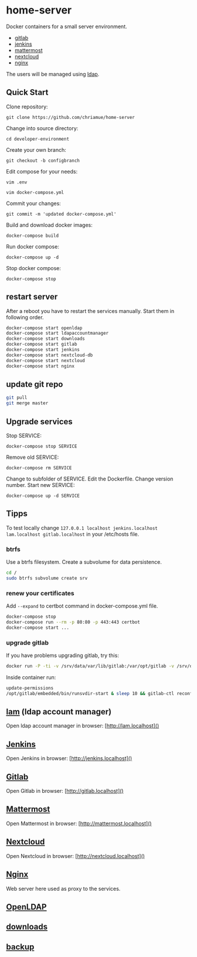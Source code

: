 # home-server
Docker containers for a small server environment.

* [gitlab](https://en.wikipedia.org/wiki/GitLab)
* [jenkins](https://en.wikipedia.org/wiki/Jenkins_(software))
* [mattermost](https://about.mattermost.com/)
* [nextcloud](https://en.wikipedia.org/wiki/Nextcloud)
* [nginx](https://en.wikipedia.org/wiki/Nginx)

The users will be managed using [ldap](https://en.wikipedia.org/wiki/Lightweight_Directory_Access_Protocol).

## Quick Start

Clone repository:

```git clone https://github.com/chriamue/home-server```

Change into source directory:

```cd developer-environment```

Create your own branch:

```git checkout -b configbranch```

Edit compose for your needs:

```vim .env```

```vim docker-compose.yml```

Commit your changes:

```git commit -m 'updated docker-compose.yml'```

Build and download docker images:

```docker-compose build```

Run docker compose:

```docker-compose up -d```

Stop docker compose:

```docker-compose stop```

## restart server

After a reboot you have to restart the services manually.
Start them in following order.

```bash
docker-compose start openldap
docker-compose start ldapaccountmanager
docker-compose start downloads
docker-compose start gitlab
docker-compose start jenkins
docker-compose start nextcloud-db
docker-compose start nextcloud
docker-compose start nginx
```

## update git repo

```bash
git pull
git merge master
```

## Upgrade services

Stop SERVICE:

```docker-compose stop SERVICE```

Remove old SERVICE:

```docker-compose rm SERVICE```

Change to subfolder of SERVICE.
Edit the Dockerfile.
Change version number.
Start new SERVICE:

```docker-compose up -d SERVICE```

## Tipps

To test locally change `127.0.0.1 localhost jenkins.localhost lam.localhost gitlab.localhost`
in your /etc/hosts file.

### btrfs

Use a btrfs filesystem.
Create a subvolume for data persistence.

```bash
cd /
sudo btrfs subvolume create srv
```

### renew your certificates

Add ```--expand``` to certbot command in docker-compose.yml file.

```bash
docker-compose stop
docker-compose run --rm -p 80:80 -p 443:443 certbot
docker-compose start ...
```

### upgrade gitlab

If you have problems upgrading gitlab, try this:

```bash
docker run -P -ti -v /srv/data/var/lib/gitlab:/var/opt/gitlab -v /srv/data/etc/gitlab:/etc/gitlab -v /srv/data/var/log/gitlab:/var/log/gitlab --rm gitlab/gitlab-ce bash
```

Inside container run:

```bash
update-permissions
/opt/gitlab/embedded/bin/runsvdir-start & sleep 10 && gitlab-ctl reconfigure
```

## [lam](ldap-account-manager/README.md) (ldap account manager)

Open ldap account manager in browser: [http://lam.localhost]()

## [Jenkins](jenkins/README.md)

Open Jenkins in browser: [http://jenkins.localhost]()

## [Gitlab](gitlab/README.md)

Open Gitlab in browser: [http://gitlab.localhost]()

## [Mattermost](gitlab/README.md)

Open Mattermost in browser: [http://mattermost.localhost]()

## [Nextcloud](nextcloud/README.md)

Open Nextcloud in browser: [http://nextcloud.localhost]()

## [Nginx](nginx/README.md)

Web server here used as proxy to the services.

## [OpenLDAP](openldap/README.md)

## [downloads](downloads/README.md)

## [backup](backup/README.md)
